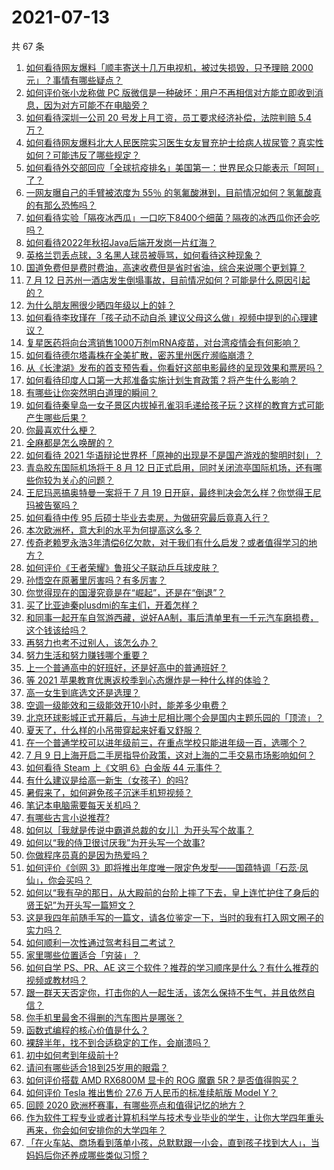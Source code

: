 # 2021-07-13

共 67 条

<!-- BEGIN -->
<!-- 最后更新时间 Tue Jul 13 2021 04:01:53 GMT+0800 (China Standard Time) -->

1. [如何看待网友爆料「顺丰寄送十几万电视机，被过失损毁，只予理赔 2000
   元」？事情有哪些疑点？](https://www.zhihu.com/question/458784986)
2. [如何评价张小龙称做 PC
   版微信是一种破坏：用户不再相信对方能立即收到消息，因为对方可能不在电脑旁？](https://www.zhihu.com/question/471759055)
3. [如何看待深圳一公司 20 号发上月工资，员工要求经济补偿，法院判赔 5.4
   万？](https://www.zhihu.com/question/471726471)
4. [如何看待网友爆料北大人民医院实习医生女友冒充护士给病人拔尿管？真实性如何？可能违反了哪些规定？](https://www.zhihu.com/question/471790162)
5. [如何看待外交部回应「全球抗疫排名」美国第一：世界民众只能表示「呵呵」了？](https://www.zhihu.com/question/471798111)
6. [一网友曝自己的手臂被浓度为 55％
   的氢氟酸淋到，目前情况如何？氢氟酸真的有那么恐怖吗？](https://www.zhihu.com/question/471598267)
7. [如何看待实验「隔夜冰西瓜」一口吃下8400个细菌？隔夜的冰西瓜你还会吃吗？](https://www.zhihu.com/question/471317641)
8. [如何看待2022年秋招Java后端开发岗一片红海？](https://www.zhihu.com/question/471105298)
9. [英格兰罚丢点球，3 名黑人球员被辱骂，如何看待这种现象？](https://www.zhihu.com/question/471779840)
10. [国道免费但是费时费油，高速收费但是省时省油，综合来说哪个更划算？](https://www.zhihu.com/question/470118462)
11. [7 月 12
    日苏州一酒店发生倒塌事故，目前情况如何？可能是什么原因引起的？](https://www.zhihu.com/question/471831440)
12. [为什么朋友圈很少晒四年级以上的娃？](https://www.zhihu.com/question/462953490)
13. [如何看待李玫瑾在「孩子动不动自杀
    建议父母这么做」视频中提到的心理建议？](https://www.zhihu.com/question/471634095)
14. [复星医药将向台湾销售1000万剂mRNA疫苗，对台湾疫情会有何影响？](https://www.zhihu.com/question/471631426)
15. [如何看待德尔塔毒株在全美扩散，密苏里州医疗濒临崩溃？](https://www.zhihu.com/question/471555278)
16. [从《长津湖》发布的首支预告看，你看好这部电影最终的呈现效果和票房吗？](https://www.zhihu.com/question/471713940)
17. [如何看待印度人口第一大邦准备实施计划生育政策？将产生什么影响？](https://www.zhihu.com/question/471723127)
18. [有哪些让你突然明白道理的瞬间？](https://www.zhihu.com/question/63810094)
19. [如何看待秦皇岛一女子景区内拔掉孔雀羽毛递给孩子玩？这样的教育方式可能产生哪些后果？](https://www.zhihu.com/question/471674496)
20. [你最喜欢什么梗？](https://www.zhihu.com/question/288135220)
21. [全麻都是怎么唤醒的？](https://www.zhihu.com/question/466561520)
22. [如何看待 2021
    华语辩论世界杯「原神的出现是不是国产游戏的黎明时刻」？](https://www.zhihu.com/question/471708835)
23. [青岛胶东国际机场将于 8 月 12
    日正式启用，同时关闭流亭国际机场，还有哪些你较为关心的问题？](https://www.zhihu.com/question/471718633)
24. [王尼玛恶搞奥特曼一案将于 7 月 19
    日开庭，最终判决会怎么样？你觉得王尼玛被告冤吗？](https://www.zhihu.com/question/471139974)
25. [如何看待中传 95 后硕士毕业去卖房，为做研究最后竟真入行？](https://www.zhihu.com/question/471727728)
26. [本次欧洲杯，意大利的水平为何提高这么多？](https://www.zhihu.com/question/470248238)
27. [传奇老赖罗永浩3年清偿6亿欠款，对于我们有什么启发？或者值得学习的地方？](https://www.zhihu.com/question/470804093)
28. [如何评价《王者荣耀》鲁班父子联动乒乓球皮肤？](https://www.zhihu.com/question/470666998)
29. [孙悟空在原著里厉害吗？有多厉害？](https://www.zhihu.com/question/317829973)
30. [你觉得现在的国漫究竟是在“崛起”，还是在“倒退”？](https://www.zhihu.com/question/470428413)
31. [买了比亚迪秦plusdmi的车主们，开着怎样？](https://www.zhihu.com/question/461272564)
32. [和同事一起开车自驾游西藏，说好AA制，事后清单里有一千元汽车磨损费，这个钱该给吗？](https://www.zhihu.com/question/465716749)
33. [再努力也考不过别人，该怎么办？](https://www.zhihu.com/question/470612132)
34. [努力生活和努力赚钱哪个重要？](https://www.zhihu.com/question/469544195)
35. [上一个普通高中的好班好，还是好高中的普通班好？](https://www.zhihu.com/question/471616938)
36. [等 2021 苹果教育优惠返校季到心态爆炸是一种什么样的体验？](https://www.zhihu.com/question/471063336)
37. [高一女生到底选文还是选理？](https://www.zhihu.com/question/462365131)
38. [空调一级能效和三级能效开10小时，能差多少电费？](https://www.zhihu.com/question/329341284)
39. [北京环球影城正式开幕后，与迪士尼相比哪个会是国内主题乐园的「顶流」？](https://www.zhihu.com/question/470467852)
40. [夏天了，什么样的小吊带穿起来好看又舒服？](https://www.zhihu.com/question/467022624)
41. [在一个普通学校可以进年级前三，在重点学校只能进年级一百，选哪个？](https://www.zhihu.com/question/461739253)
42. [7 月 9
    日上海开启二手房指导价政策，这对上海的二手交易市场影响如何？](https://www.zhihu.com/question/471152148)
43. [如何看待 Steam 上《文明 6》白金版 44 元事件？](https://www.zhihu.com/question/471083947)
44. [有什么建议是给高一新生（女孩子）的吗?](https://www.zhihu.com/question/470497705)
45. [暑假来了，如何避免孩子沉迷手机短视频？](https://www.zhihu.com/question/471097062)
46. [笔记本电脑需要每天关机吗？](https://www.zhihu.com/question/424633596)
47. [有哪些古言小说推荐?](https://www.zhihu.com/question/407505153)
48. [如何以［我就是传说中霸道总裁的女儿］为开头写个故事？](https://www.zhihu.com/question/455867035)
49. [如何以“我的侍卫很讨厌我”为开头写一个故事?](https://www.zhihu.com/question/440852420)
50. [你做程序员真的是因为热爱吗？](https://www.zhihu.com/question/453885905)
51. [如何评价《剑网
    3》即将推出年度唯一限定色发型——国蕴特调「石蕊·凤仙」，你会买吗？](https://www.zhihu.com/question/471717436)
52. [如何以“我有孕的那日，从大殿前的台阶上摔了下去，皇上连忙护住了身后的贤王妃”为开头写一篇短文？](https://www.zhihu.com/question/424583928)
53. [这是我四年前随手写的一篇文，请各位鉴定一下，当时的我有打入网文圈子的实力吗？](https://www.zhihu.com/question/471660118)
54. [如何顺利一次性通过驾考科目二考试？](https://www.zhihu.com/question/24518251)
55. [家里哪些位置适合「穷装」？](https://www.zhihu.com/question/441324496)
56. [如何自学 PS、PR、AE
    这三个软件？推荐的学习顺序是什么？有什么推荐的视频或教材吗？](https://www.zhihu.com/question/38197869)
57. [跟一群天天否定你，打击你的人一起生活，该怎么保持不生气，并且依然自信？](https://www.zhihu.com/question/470883728)
58. [你手机里最舍不得删的汽车图片是哪张？](https://www.zhihu.com/question/468845093)
59. [函数式编程的核心价值是什么？](https://www.zhihu.com/question/471098472)
60. [裸辞半年，找不到合适稳定的工作，会崩溃吗？](https://www.zhihu.com/question/470055976)
61. [初中如何考到年级前十?](https://www.zhihu.com/question/353434774)
62. [请问有哪些适合18到25岁用的眼霜？](https://www.zhihu.com/question/322847034)
63. [如何评价搭载 AMD RX6800M 显卡的 ROG 魔霸
    5R？是否值得购买？](https://www.zhihu.com/question/471650688)
64. [如何评价 Tesla 推出售价 27.6 万人民币的标准续航版 Model
    Y？](https://www.zhihu.com/question/470837546)
65. [回顾 2020 欧洲杯赛事，有哪些亮点和值得记忆的地方？](https://www.zhihu.com/question/471538861)
66. [作为软件工程专业或者计算机科学与技术专业毕业的学生，让你大学四年重头再来，你会如何安排你的大学四年？](https://www.zhihu.com/question/426053091)
67. [「在火车站、商场看到落单小孩，总默默跟一小会，直到孩子找到大人」，当妈妈后你还养成哪些类似习惯？](https://www.zhihu.com/question/471287409)

<!-- END -->
